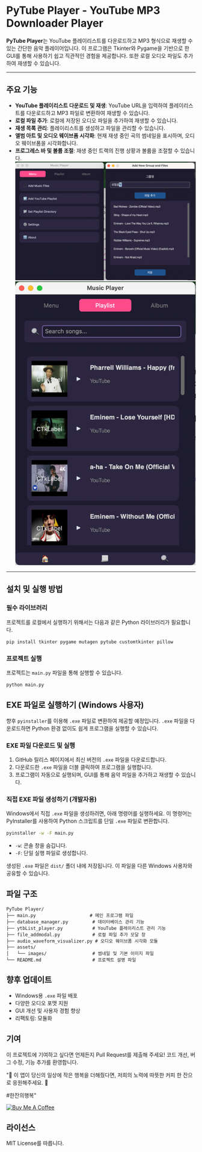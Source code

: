 # PyTube Player - YouTube MP3 Downloader Player

**PyTube Player**는 YouTube 플레이리스트를 다운로드하고 MP3 형식으로 재생할 수 있는 간단한 음악 플레이어입니다. 이 프로그램은 Tkinter와 Pygame을 기반으로 한 GUI를 통해 사용하기 쉽고 직관적인 경험을 제공합니다. 또한 로컬 오디오 파일도 추가하여 재생할 수 있습니다.


---

## 주요 기능
- **YouTube 플레이리스트 다운로드 및 재생**: YouTube URL을 입력하여 플레이리스트를 다운로드하고 MP3 파일로 변환하여 재생할 수 있습니다.
- **로컬 파일 추가**: 로컬에 저장된 오디오 파일을 추가하여 재생할 수 있습니다.
- **재생 목록 관리**: 플레이리스트를 생성하고 파일을 관리할 수 있습니다.
- **앨범 아트 및 오디오 웨이브폼 시각화**: 현재 재생 중인 곡의 썸네일을 표시하며, 오디오 웨이브폼을 시각화합니다.
- **프로그레스 바 및 볼륨 조절**: 재생 중인 트랙의 진행 상황과 볼륨을 조절할 수 있습니다.
![img.png](img.png)
![img_1.png](img_1.png)
---

## 설치 및 실행 방법

### 필수 라이브러리

프로젝트를 로컬에서 실행하기 위해서는 다음과 같은 Python 라이브러리가 필요합니다.

```bash
pip install tkinter pygame mutagen pytube customtkinter pillow
```

### 프로젝트 실행

프로젝트는 `main.py` 파일을 통해 실행할 수 있습니다.

```bash
python main.py
```

## EXE 파일로 실행하기 (Windows 사용자)

향후 `pyinstaller`를 이용해 `.exe` 파일로 변환하여 제공할 예정입니다. `.exe` 파일을 다운로드하면 Python 환경 없이도 쉽게 프로그램을 실행할 수 있습니다.

### EXE 파일 다운로드 및 실행

1. GitHub 릴리스 페이지에서 최신 버전의 `.exe` 파일을 다운로드합니다.
2. 다운로드한 `.exe` 파일을 더블 클릭하여 프로그램을 실행합니다.
3. 프로그램이 자동으로 실행되며, GUI를 통해 음악 파일을 추가하고 재생할 수 있습니다.

### 직접 EXE 파일 생성하기 (개발자용)

Windows에서 직접 `.exe` 파일을 생성하려면, 아래 명령어를 실행하세요. 이 명령어는 PyInstaller를 사용하여 Python 스크립트를 단일 `.exe` 파일로 변환합니다.

```bash
pyinstaller -w -F main.py
```

- `-w`: 콘솔 창을 숨깁니다.
- `-F`: 단일 실행 파일로 생성합니다.

생성된 `.exe` 파일은 `dist/` 폴더 내에 저장됩니다. 이 파일을 다른 Windows 사용자와 공유할 수 있습니다.

## 파일 구조
```plaintext
PyTube Player/
├── main.py                    # 메인 프로그램 파일
├── database_manager.py         # 데이터베이스 관리 기능
├── ytbList_player.py           # YouTube 플레이리스트 관리 기능
├── file_addmodal.py            # 로컬 파일 추가 모달 창
├── audio_waveform_visualizer.py # 오디오 웨이브폼 시각화 모듈
├── assets/
│   └── images/                 # 썸네일 및 기본 이미지 파일
└── README.md                   # 프로젝트 설명 파일
```
## 향후 업데이트

- Windows용 `.exe` 파일 배포
- 다양한 오디오 포맷 지원
- GUI 개선 및 사용자 경험 향상
- 리팩토링: 모듈화


## 기여
이 프로젝트에 기여하고 싶다면 언제든지 Pull Request를 제출해 주세요! 코드 개선, 버그 수정, 기능 추가를 환영합니다.

"💖 이 앱이 당신의 일상에 작은 행복을 더해줬다면, 저희의 노력에 따뜻한 커피 한 잔으로 응원해주세요. 🌱

#한잔의행복"

<a href="https://www.buymeacoffee.com/cookymanm" target="_blank"><img src="https://cdn.buymeacoffee.com/buttons/default-orange.png" alt="Buy Me A Coffee" height="41" width="174"></a>

## 라이선스

MIT License를 따릅니다.
